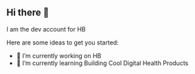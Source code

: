 ## Hi there 👋

I am the dev account for HB

Here are some ideas to get you started:

- 🔭 I’m currently working on HB
- 🌱 I’m currently learning Building Cool Digital Health Products



